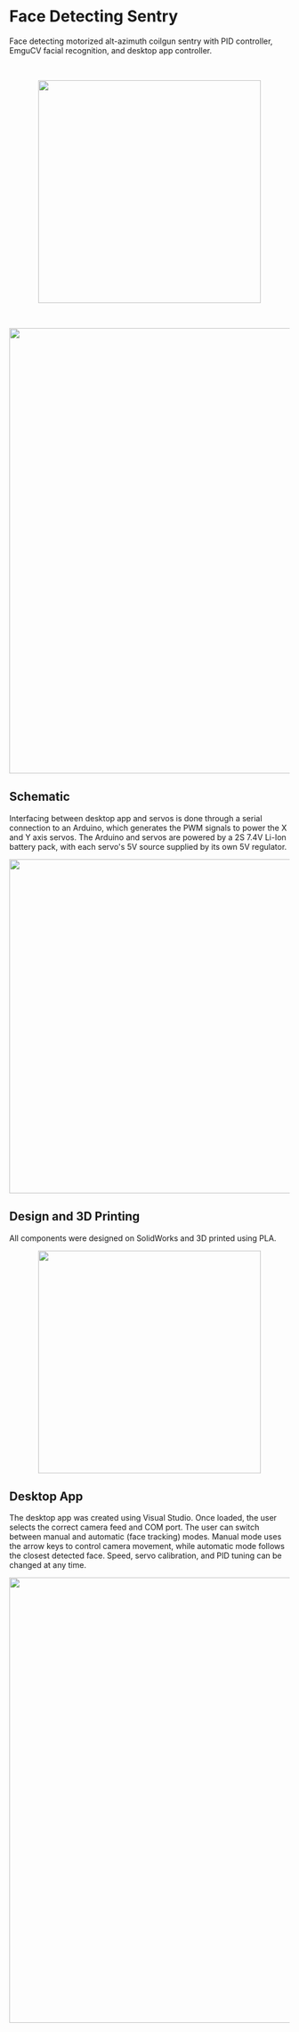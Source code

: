 # Face Detecting Sentry

Face detecting motorized alt-azimuth coilgun sentry with PID controller, EmguCV facial recognition, and desktop app controller.

<br>

<p align="center"> 
  <img src="https://i.imgur.com/2wQFcx7.jpg" width="400">
</p>

<br>

<p align="center"> 
  <img src="https://i.imgur.com/gTeaxC8.png" width="800">
</p>

## Schematic

Interfacing between desktop app and servos is done through a serial connection to an Arduino, which generates the PWM signals to power the X and Y axis servos. The Arduino and servos are powered by a 2S 7.4V Li-Ion battery pack, with each servo's 5V source supplied by its own 5V regulator.

<p align="center"> 
  <img src="https://i.imgur.com/jd1juZd.png" width="600">
</p>

## Design and 3D Printing

All components were designed on SolidWorks and 3D printed using PLA.

<p align="center"> 
  <img src="https://i.imgur.com/QGyq9Oa.png" width="400">
</p>

## Desktop App

The desktop app was created using Visual Studio. Once loaded, the user selects the correct camera feed and COM port. The user can switch between manual and automatic (face tracking) modes. Manual mode uses the arrow keys to control camera movement, while automatic mode follows the closest detected face. Speed, servo calibration, and PID tuning can be changed at any time. 

<p align="center"> 
  <img src="https://i.imgur.com/gTeaxC8.png" width="800">
</p>
